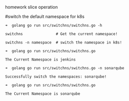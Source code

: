 homework
slice operation

#switch  the default namespace for k8s
```
➜  golang go run src/switchns/switchns.go -h

switchns               # Get the current namespace!

switchns -n namespace  # switch the namespace in k8s!

➜  golang go run src/switchns/switchns.go

The Current Namespace is jenkins

➜  golang go run src/switchns/switchns.go -n sonarqube

Successfully switch the namespaces: sonarqube!

➜  golang go run src/switchns/switchns.go

The Current Namespace is sonarqube
```
